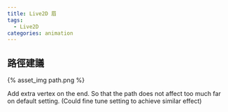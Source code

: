 ```yaml
---
title: Live2D 眉
tags:
  - Live2D
categories: animation
---
```


## 路徑建議
{% asset_img path.png %}

Add extra vertex on the end.
So that the path does not affect too much far on default setting. (Could fine tune setting to achieve similar effect)
